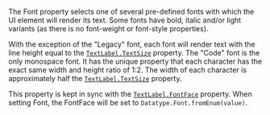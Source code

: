 The Font property selects one of several pre-defined fonts with which the
UI element will render its text. Some fonts have bold, italic and/or light
variants (as there is no font-weight or font-style properties).

With the exception of the "Legacy" font, each font will render text with
the line height equal to the [`TextLabel.TextSize`](https://create.roblox.com/docs/reference/engine/classes/TextLabel#TextSize) property. The
"Code" font is the only monospace font. It has the unique property that
each character has the exact same width and height ratio of 1:2. The width
of each character is approximately half the [`TextLabel.TextSize`](https://create.roblox.com/docs/reference/engine/classes/TextLabel#TextSize)
property.

This property is kept in sync with the [`TextLabel.FontFace`](https://create.roblox.com/docs/reference/engine/classes/TextLabel#FontFace)
property. When setting Font, the FontFace will be set to
`Datatype.Font.fromEnum(value)`.